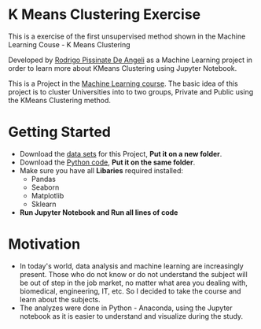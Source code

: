 # K Means Clustering Exercise
 This is a exercise of the first unsupervised method shown in the Machine Learning Couse -  K Means Clustering

 Developed by [Rodrigo Pissinate De Angeli](https://www.linkedin.com/in/rodrigo-pissinate-de-angeli-13785b118/?locale=en_US) as a Machine Learning project in order to learn more about KMeans Clustering using Jupyter Notebook.

 This is a Project in the [Machine Learning course](https://www.udemy.com/course/python-for-data-science-and-machine-learning-bootcamp/). The basic idea of this project is to cluster Universities into to two groups, Private and Public using the KMeans Clustering method.
 
# Getting Started
- Download the [data sets](College_Data) for this Project, **Put it on a new folder**.
- Download the [Python code](02-K-Means-Clustering-Project.ipynb), **Put it on the same folder**.
- Make sure you have all **Libaries** required installed:
  - Pandas
  - Seaborn
  - Matplotlib
  - Sklearn
- **Run Jupyter Notebook and Run all lines of code**

# Motivation
- In today's world, data analysis and machine learning are increasingly present. Those who do not know or do not understand the subject will be out of step in the job market, no matter what area you dealing with, biomedical, engineering, IT, etc. So I decided to take the course and learn about the subjects.
- The analyzes were done in Python - Anaconda, using the Jupyter notebook as it is easier to understand and visualize during the study.
